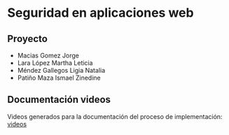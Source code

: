 
# Seguridad en aplicaciones web
## Proyecto

- Macias Gomez Jorge
- Lara López Martha Leticia		
- Méndez Gallegos Ligia Natalia
- Patiño Maza Ismael Zinedine

## Documentación videos 
Videos generados para la documentación del proceso de implementación: [videos](https://drive.google.com/drive/folders/1pHB1zS4b1_WDI-wTtMdnGhd2EhO1Q6G3?usp=sharin)
